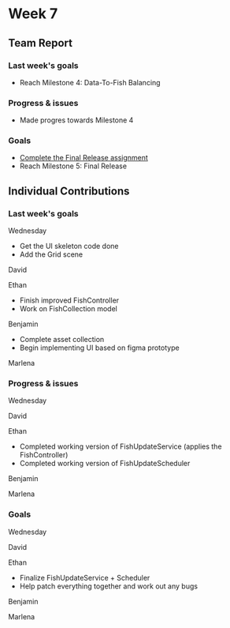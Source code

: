 # Week 7 #
## Team Report ##
### Last week's goals ###
- Reach Milestone 4: Data-To-Fish Balancing

### Progress & issues ###
- Made progres towards Milestone 4

### Goals ###
- [Complete the Final Release assignment](https://homes.cs.washington.edu/~rjust/courses/2021Spring/CSE403/project/project09.html)
- Reach Milestone 5: Final Release

## Individual Contributions
### Last week's goals ###
Wednesday
- Get the UI skeleton code done
- Add the Grid scene

David


Ethan
- Finish improved FishController
- Work on FishCollection model

Benjamin
- Complete asset collection
- Begin implementing UI based on figma prototype

Marlena


### Progress & issues ###
Wednesday


David


Ethan
- Completed working version of FishUpdateService (applies the FishController)
- Completed working version of FishUpdateScheduler

Benjamin


Marlena


### Goals ###
Wednesday


David


Ethan
- Finalize FishUpdateService + Scheduler
- Help patch everything together and work out any bugs

Benjamin


Marlena
